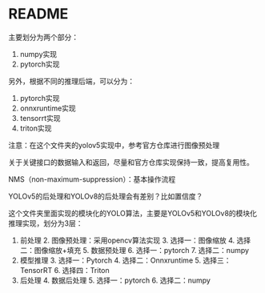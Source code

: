 
# README

主要划分为两个部分：

1. numpy实现
2. pytorch实现

另外，根据不同的推理后端，可以分为：

1. pytorch实现
2. onnxruntime实现
3. tensorrt实现
4. triton实现

注意：在这个文件夹的yolov5实现中，参考官方仓库进行图像预处理


关于关键接口的数据输入和返回，尽量和官方仓库实现保持一致，提高复用性。

NMS（non-maximum-suppression）：基本操作流程

YOLOv5的后处理和YOLOv8的后处理会有差别？比如置信度？

这个文件夹里面实现的模块化的YOLO算法，主要是YOLOv5和YOLOv8的模块化推理实现，划分为3层：

1. 前处理
   2. 图像预处理：采用opencv算法实现
      3. 选择一：图像缩放
      4. 选择二：图像缩放+填充 
   5. 数据预处理 
      6. 选择一：pytorch 
      7. 选择二：numpy
2. 模型推理
   3. 选择一：Pytorch
   4. 选择二：Onnxruntime
   5. 选择三：TensorRT
   6. 选择四：Triton
3. 后处理
   4. 数据后处理
      5. 选择一：pytorch
      6. 选择二：numpy